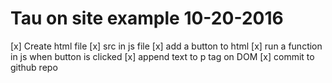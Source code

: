 Tau on site example 10-20-2016
==============================

[x] Create html file
[x] src in js file
[x] add a button to html
[x] run a function in js when button is clicked
[x] append text to p tag on DOM
[x] commit to github repo
